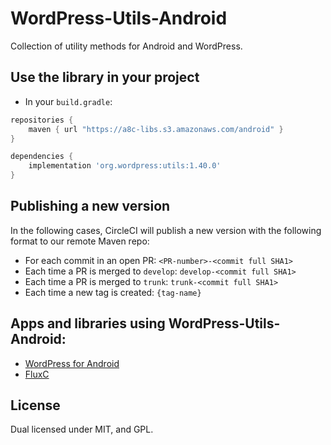 # WordPress-Utils-Android

Collection of utility methods for Android and WordPress.

## Use the library in your project

* In your `build.gradle`:
```groovy
repositories {
    maven { url "https://a8c-libs.s3.amazonaws.com/android" }
}

dependencies {
    implementation 'org.wordpress:utils:1.40.0'
}
```

## Publishing a new version

In the following cases, CircleCI will publish a new version with the following format to our remote Maven repo:

* For each commit in an open PR: `<PR-number>-<commit full SHA1>`
* Each time a PR is merged to `develop`: `develop-<commit full SHA1>`
* Each time a PR is merged to `trunk`: `trunk-<commit full SHA1>`
* Each time a new tag is created: `{tag-name}`

## Apps and libraries using WordPress-Utils-Android:

- [WordPress for Android][2]
- [FluxC][3]

## License
Dual licensed under MIT, and GPL.

[1]: https://github.com/wordpress-mobile/WordPress-Utils-Android/blob/a9fbe8e6597d44055ec2180dbf45aecbfc332a20/WordPressUtils/build.gradle#L37
[2]: https://github.com/wordpress-mobile/WordPress-Android
[3]: https://github.com/wordpress-mobile/WordPress-FluxC-Android
